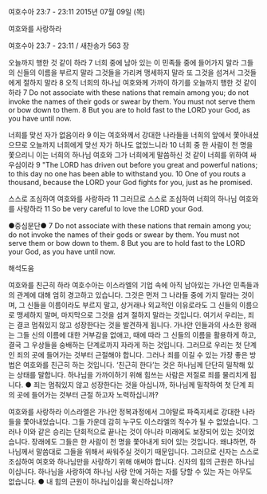 여호수아 23:7 - 23:11 
2015년 07월 09일 (목)

여호와를 사랑하라



여호수아 23:7 - 23:11 / 새찬송가 563 장


오늘까지 행한 것 같이 하라
7  너희 중에 남아 있는 이 민족들 중에 들어가지 말라 그들의 신들의 이름을 부르지 말라 그것들을 가리켜 맹세하지 말라 또 그것을 섬겨서 그것들에게 절하지 말라 8 오직 너희의 하나님 여호와께 가까이 하기를 오늘까지 행한 것 같이 하라 
7 Do not associate with these nations that remain among you; do not invoke the names of their gods or swear by them. You must not serve them or bow down to them. 8 But you are to hold fast to the LORD your God, as you have until now. 

너희를 맞선 자가 없음이라
9 이는 여호와께서 강대한 나라들을 너희의 앞에서 쫓아내셨으므로 오늘까지 너희에게 맞선 자가 하나도 없었느니라 10 너희 중 한 사람이 천 명을 쫓으리니 이는 너희의 하나님 여호와 그가 너희에게 말씀하신 것 같이 너희를 위하여 싸우심이라 
9 "The LORD has driven out before you great and powerful nations; to this day no one has been able to withstand you. 10 One of you routs a thousand, because the LORD your God fights for you, just as he promised. 

스스로 조심하여 여호와를 사랑하라
11 그러므로 스스로 조심하여 너희의 하나님 여호와를 사랑하라 
11 So be very careful to love the LORD your God. 

●중심문단● 7 Do not associate with these nations that remain among you; do not invoke the names of their gods or swear by them. You must not serve them or bow down to them. 8 But you are to hold fast to the LORD your God, as you have until now.

해석도움





여호와를 친근히 하라
여호수아는 이스라엘의 기업 속에 아직 남아있는 가나안 민족들과의 관계에 대해 엄히 경고하고 있습니다. 그것은 먼저 그 나라들 중에 가지 말라는 것이며, 그 신들을 이름이라도 부르지 말고, 상거래나 외교적인 이유로라도 그 신들의 이름으로 맹세하지 말며, 마지막으로 그것을 섬겨 절하지 말라는 것입니다. 여기서 우리는, 죄는 결코 멈춰있지 않고 성장한다는 것을 발견하게 됩니다. 가나안 인들과의 사소한 왕래는 그들 신의 이름에 대한 거부감을 없애고, 때에 따라 그 신들의 이름을 활용하게 하고, 결국 그 우상들을 숭배하는 단계로까지 자라게 하는 것입니다. 그러므로 우리는 첫 단계인 죄의 곳에 들어가는 것부터 근절해야 합니다. 그러나 죄를 이길 수 있는 가장 좋은 방법은 여호와를 친근히 하는 것입니다. ‘친근히 한다’는 것은 하나님께 단단히 밀착해 있는 상태를 말합니다. 하나님을 가까이하기 위해 힘쓰는 사람은 저절로 죄를 물리치게 됩니다.
● 죄는 멈춰있지 않고 성장한다는 것을 아십니까, 하나님께 밀착하여 첫 단계 죄의 곳에 들어가는 것부터 근절 하고자 노력하십니까? 

여호와를 사랑하라
이스라엘은 가나안 정복과정에서 그야말로 파죽지세로 강대한 나라들을 쫓아내었습니다. 그들 가운데 감히 누구도 이스라엘의 적수가 될 수 없었습니다. 그러나 이와 같은 승리는 단회적으로 끝나는 것이 아니라 미래에도 보장되어 있는 것이었습니다. 장래에도 그들은 한 사람이 천 명을 쫓아내게 되어 있는 것입니다. 왜냐하면, 하나님께서 말씀대로 그들을 위해서 싸워주실 것이기 때문입니다. 그러므로 신자는 스스로 조심하여 여호와 하나님만을 사랑하기 위해 애써야 합니다. 신자의 힘의 근원은 하나님이십니다. 하나님을 사랑하여 하나님 사랑 안에 거하는 자를 당할 수 있는 자는 아무도 없습니다.
● 내 힘의 근원이 하나님이심을 확신하십니까?